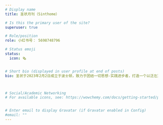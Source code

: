 ```yaml
---
# Display name
title: 圣状月刊（Sinthome）

# Is this the primary user of the site?
superuser: true

# Role/position
role: 小红书号： 5698748796

# Status emoji
status:
  icon: 🗞️


# Short bio (displayed in user profile at end of posts)
bio: 圣状于2023年2月2日成立于波士顿，致力于团结一切思想-实践进步者，打造一个以泛左翼意识形态基础的分析师社区，并进一步促进经济活动的实践。



# Social/Academic Networking
# For available icons, see: https://wowchemy.com/docs/getting-started/page-builder/#icons


# Enter email to display Gravatar (if Gravatar enabled in Config)
#email: ""
---
```


